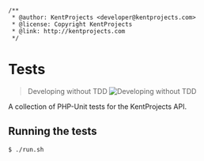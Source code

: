 ```
/**
 * @author: KentProjects <developer@kentprojects.com>
 * @license: Copyright KentProjects
 * @link: http://kentprojects.com
 */
```

# Tests

> Developing without TDD
> ![Developing without TDD](http://tclhost.com/VfKOwPg.gif)

A collection of PHP-Unit tests for the KentProjects API.

## Running the tests

```bash
$ ./run.sh
```